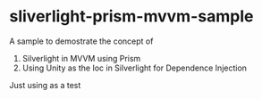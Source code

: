sliverlight-prism-mvvm-sample
=============================

A sample to demostrate the concept of 
1. Silverlight in MVVM using Prism
2. Using Unity as the Ioc in Silverlight for Dependence Injection

Just using as a test


